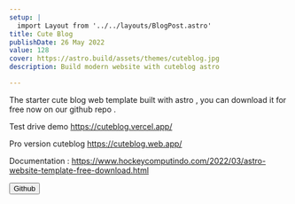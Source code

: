```yaml
---
setup: |
  import Layout from '../../layouts/BlogPost.astro'
title: Cute Blog
publishDate: 26 May 2022
value: 128
cover: https://astro.build/assets/themes/cuteblog.jpg
description: Build modern website with cuteblog astro

---
```


The starter cute blog web template built with astro , you can download it for free now on our github repo .

Test drive demo https://cuteblog.vercel.app/

Pro version cuteblog https://cuteblog.web.app/

Documentation : https://www.hockeycomputindo.com/2022/03/astro-website-template-free-download.html

<p><a href="https://github.com/mesinkasir/cute-blog"><button class="btn-meteor link"> Github</button></a></p>
